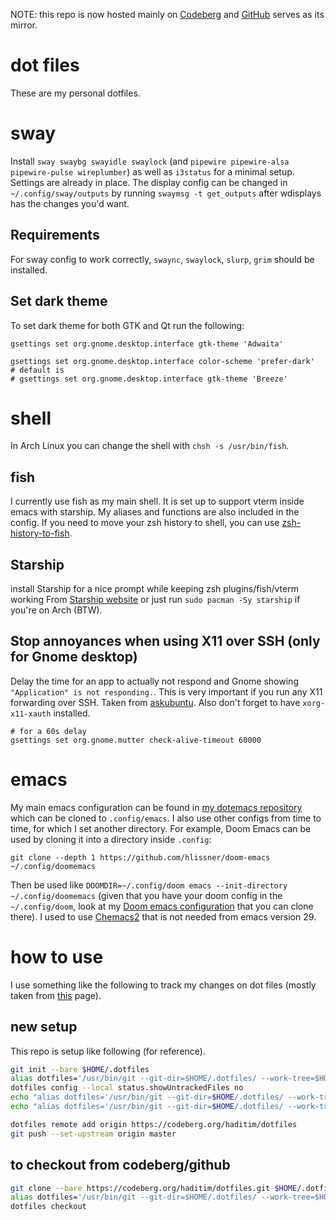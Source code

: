 NOTE: this repo is now hosted mainly on [Codeberg](https://codeberg.org/haditim/dotfiles) and [GitHub](https://github.com/haditim/dotfiles) serves as its mirror.

# dot files
These are my personal dotfiles.

# sway
Install `sway swaybg swayidle swaylock` (and `pipewire pipewire-alsa
pipewire-pulse wireplumber`) as well as `i3status` for a minimal setup. Settings
are already in place. The display config can be changed in
`~/.config/sway/outputs` by running `swaymsg -t get_outputs` after wdisplays has
the changes you'd want.

## Requirements
For sway config to work correctly, `swaync`, `swaylock`, `slurp`, `grim` should be installed.

## Set dark theme
To set dark theme for both GTK and Qt run the following:
```shell
gsettings set org.gnome.desktop.interface gtk-theme 'Adwaita'

gsettings set org.gnome.desktop.interface color-scheme 'prefer-dark'
# default is
# gsettings set org.gnome.desktop.interface gtk-theme 'Breeze'
```

# shell
In Arch Linux you can change the shell with `chsh -s /usr/bin/fish`.

## fish
I currently use fish as my main shell. It is set up to support vterm inside
emacs with starship. My aliases and functions are also included in the
config. If you need to move your zsh history to shell, you can use
[zsh-history-to-fish](https://pypi.org/project/zsh-history-to-fish/).

## Starship
install Starship for a nice prompt while keeping zsh plugins/fish/vterm working
From [Starship website](https://starship.rs/) or just run `sudo pacman -Sy starship` if you're on Arch (BTW).

## Stop annoyances when using X11 over SSH (only for Gnome desktop)

Delay the time for an app to actually not respond and Gnome showing `"Application" is not responding.`. This is very important if you run any X11 forwarding over SSH. Taken from [askubuntu](https://askubuntu.com/questions/1068921/how-to-disable-the-window-not-responding-dialog). Also don't forget to have `xorg-x11-xauth` installed.

``` shell
# for a 60s delay
gsettings set org.gnome.mutter check-alive-timeout 60000
```

# emacs
My main emacs configuration can be found in [my dotemacs
repository](https://codeberg.org/haditim/dotemacs) which can be cloned to
`.config/emacs`. I also use other configs from time to time, for which I set
another directory. For example, Doom Emacs can be used by cloning it into a
directory inside `.config`:

``` shell
git clone --depth 1 https://github.com/hlissner/doom-emacs ~/.config/doomemacs
```
Then be used like `DOOMDIR=~/.config/doom emacs --init-directory ~/.config/doomemacs` (given that you have your doom config in the `~/.config/doom`, look at my [Doom emacs configuration](https://codeberg.org/haditim/.doom.d "doom configs") that you can clone there). I used to use [Chemacs2](https://github.com/plexus/chemacs2) that is not needed from emacs version 29.


# how to use
I use something like the following to track my changes on dot files (mostly taken from [this](https://medium.com/toutsbrasil/how-to-manage-your-dotfiles-with-git-f7aeed8adf8b) page).

## new setup
This repo is setup like following (for reference).

``` sh
git init --bare $HOME/.dotfiles
alias dotfiles='/usr/bin/git --git-dir=$HOME/.dotfiles/ --work-tree=$HOME'
dotfiles config --local status.showUntrackedFiles no
echo "alias dotfiles='/usr/bin/git --git-dir=$HOME/.dotfiles/ --work-tree=$HOME'" >> $HOME/.bashrc
echo "alias dotfiles='/usr/bin/git --git-dir=$HOME/.dotfiles/ --work-tree=$HOME'" >> $HOME/.zshrc

dotfiles remote add origin https://codeberg.org/haditim/dotfiles
git push --set-upstream origin master
```

## to checkout from codeberg/github

``` sh
git clone --bare https://codeberg.org/haditim/dotfiles.git $HOME/.dotfiles
alias dotfiles='/usr/bin/git --git-dir=$HOME/.dotfiles/ --work-tree=$HOME'
dotfiles checkout
```

